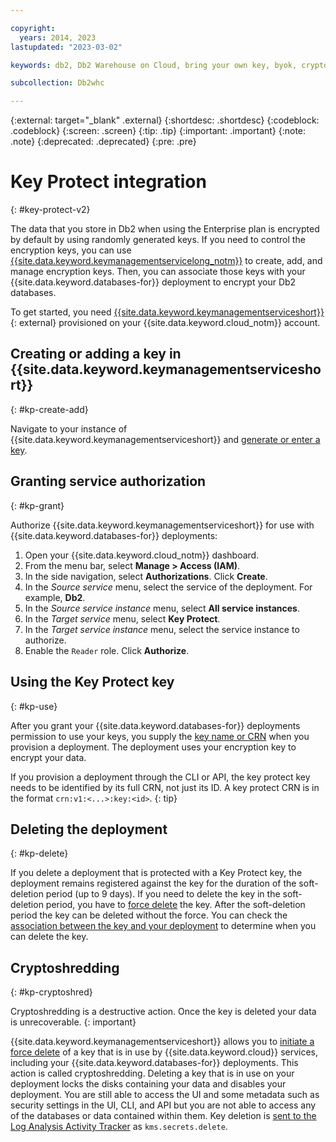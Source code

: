 ```yaml
---

copyright:
  years: 2014, 2023
lastupdated: "2023-03-02"

keywords: db2, Db2 Warehouse on Cloud, bring your own key, byok, crypto-shredding

subcollection: Db2whc

---
```


<!-- Attribute definitions --> 
{:external: target="_blank" .external}
{:shortdesc: .shortdesc}
{:codeblock: .codeblock}
{:screen: .screen}
{:tip: .tip}
{:important: .important}
{:note: .note}
{:deprecated: .deprecated}
{:pre: .pre}

# Key Protect integration
{: #key-protect-v2}

The data that you store in Db2 when using the Enterprise plan is encrypted by default by using randomly generated keys. If you need to control the encryption keys, you can use [{{site.data.keyword.keymanagementservicelong_notm}}](/docs/key-protect?topic=key-protect-integrate-services) to create, add, and manage encryption keys. Then, you can associate those keys with your {{site.data.keyword.databases-for}} deployment to encrypt your Db2 databases.

To get started, you need [{{site.data.keyword.keymanagementserviceshort}}](https://cloud.ibm.com/catalog/services/key-protect){: external} provisioned on your {{site.data.keyword.cloud_notm}} account.

## Creating or adding a key in {{site.data.keyword.keymanagementserviceshort}}
{: #kp-create-add}

Navigate to your instance of {{site.data.keyword.keymanagementserviceshort}} and [generate or enter a key](/docs/key-protect?topic=key-protect-getting-started-tutorial).

## Granting service authorization
{: #kp-grant}

Authorize {{site.data.keyword.keymanagementserviceshort}} for use with {{site.data.keyword.databases-for}} deployments:

1. Open your {{site.data.keyword.cloud_notm}} dashboard.
1. From the menu bar, select **Manage > Access (IAM)**.
1. In the side navigation, select **Authorizations**. Click **Create**.
1. In the _Source service_ menu, select the service of the deployment. For example, **Db2**.
1. In the _Source service instance_ menu, select **All service instances**.
1. In the _Target service_ menu, select **Key Protect**.
1. In the _Target service instance_ menu, select the service instance to authorize.
1. Enable the `Reader` role. Click **Authorize**.

## Using the Key Protect key
{: #kp-use}

After you grant your {{site.data.keyword.databases-for}} deployments permission to use your keys, you supply the [key name or CRN](/docs/key-protect?topic=key-protect-view-keys) when you provision a deployment. The deployment uses your encryption key to encrypt your data.

If you provision a deployment through the CLI or API, the key protect key needs to be identified by its full CRN, not just its ID. A key protect CRN is in the format `crn:v1:<...>:key:<id>`.
{: tip}

## Deleting the deployment
{: #kp-delete}

If you delete a deployment that is protected with a Key Protect key, the deployment remains registered against the key for the duration of the soft-deletion period (up to 9 days). If you need to delete the key in the soft-deletion period, you have to [force delete](/docs/key-protect?topic=key-protect-delete-keys) the key. After the soft-deletion period the key can be deleted without the force. You can check the [association between the key and your deployment](/docs/key-protect?topic=key-protect-view-protected-resources) to determine when you can delete the key.

## Cryptoshredding
{: #kp-cryptoshred}

Cryptoshredding is a destructive action. Once the key is deleted your data is unrecoverable.
{: important}

{{site.data.keyword.keymanagementserviceshort}} allows you to [initiate a force delete](/docs/key-protect?topic=key-protect-delete-keys) of a key that is in use by {{site.data.keyword.cloud}} services, including your {{site.data.keyword.databases-for}} deployments. This action is called cryptoshredding. Deleting a key that is in use on your deployment locks the disks containing your data and disables your deployment. You are still able to access the UI and some metadata such as security settings in the UI, CLI, and API but you are not able to access any of the databases or data contained within them. Key deletion is [sent to the Log Analysis Activity Tracker](/docs/key-protect?topic=key-protect-at-events) as `kms.secrets.delete`.